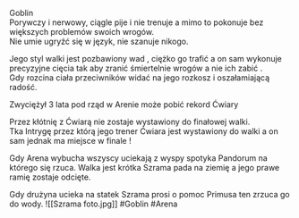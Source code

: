 Goblin  
Porywczy i nerwowy, ciągle pije i nie trenuje a mimo to pokonuje bez większych problemów swoich wrogów.  
Nie umie ugryźć się w język, nie szanuje nikogo.

Jego styl walki jest pozbawiony wad , ciężko go trafić a on sam wykonuje precyzyjne cięcia tak aby zranić śmiertelnie wrogów a nie ich zabić .  
Gdy rozcina ciała przeciwników widać na jego rozkosz i oszałamiającą radość.

Zwyciężył 3 lata pod rząd w Arenie może pobić rekord Ćwiary

Przez kłótnię z Ćwiarą nie zostaje wystawiony do finałowej walki.  
Tka Intrygę przez którą jego trener Ćwiara jest wystawiony do walki a on sam jednak ma miejsce w finale !

Gdy Arena wybucha wszyscy uciekają z wyspy spotyka Pandorum na którego się rzuca. Walka jest krótka Szrama pada na ziemię a jego prawe ramię zostaje odcięte.

Gdy drużyna ucieka na statek Szrama prosi o pomoc Primusa ten zrzuca go do wody.
![[Szrama foto.jpg]]
#Goblin #Arena 